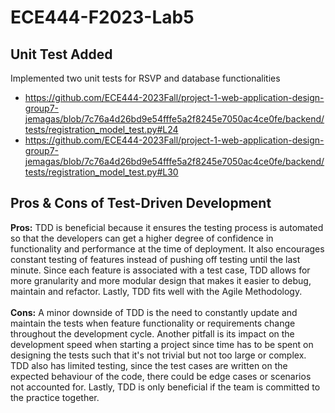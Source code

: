 # ECE444-F2023-Lab5
## Unit Test Added
Implemented two unit tests for RSVP and database functionalities
- https://github.com/ECE444-2023Fall/project-1-web-application-design-group7-jemagas/blob/7c76a4d26bd9e54fffe5a2f8245e7050ac4ce0fe/backend/tests/registration_model_test.py#L24
- https://github.com/ECE444-2023Fall/project-1-web-application-design-group7-jemagas/blob/7c76a4d26bd9e54fffe5a2f8245e7050ac4ce0fe/backend/tests/registration_model_test.py#L30

## Pros & Cons of Test-Driven Development
**Pros:** TDD is beneficial because it ensures the testing process is automated so that the developers can get a higher degree of confidence in functionality and performance at the time of deployment. It also encourages constant testing of features instead of pushing off testing until the last minute. Since each feature is associated with a test case, TDD allows for more granularity and more modular design that makes it easier to debug, maintain and refactor. Lastly, TDD fits well with the Agile Methodology. <br><br>
**Cons:** A minor downside of TDD is the need to constantly update and maintain the tests when feature functionality or requirements change throughout the development cycle. Another pitfall is its impact on the development speed when starting a project since time has to be spent on designing the tests such that it's not trivial but not too large or complex. TDD also has limited testing, since the test cases are written on the expected behaviour of the code, there could be edge cases or scenarios not accounted for. Lastly, TDD is only beneficial if the team is committed to the practice together.
